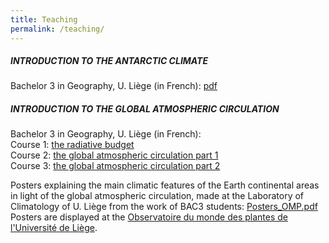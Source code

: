 ```yaml
---
title: Teaching
permalink: /teaching/
---
```

##### INTRODUCTION TO THE ANTARCTIC CLIMATE
Bachelor 3 in Geography, U. Liège (in French): [pdf](https://drive.google.com/open?id=1Hk7gI7fVb4qMm6KqnpRakgwWuefBPaot)

##### INTRODUCTION TO THE GLOBAL ATMOSPHERIC  CIRCULATION
Bachelor 3 in Geography, U. Liège (in French):  
Course 1: [the radiative budget](https://drive.google.com/open?id=1fZaeVo6wIUQEXneKmX8JiZeiRdWuyK8j)  
Course 2: [the global atmospheric circulation part 1](https://drive.google.com/open?id=1x4oJQRGQ7mpD2tOCZhkp6LBK_rpvb05-)  
Course 3: [the global atmospheric circulation part 2](https://drive.google.com/open?id=1xhQmYiWe9kSwNyNMtUXLU91yKqjcOI6U)  

Posters explaining the main climatic features of the Earth continental areas in light of the global atmospheric circulation, made at the Laboratory of Climatology of U. Liège from the work of BAC3 students: [Posters_OMP.pdf](https://drive.google.com/open?id=1m6Th03oatORIJi0L0ISuUHOXWueoZPEQ)  
Posters are displayed at the [Observatoire du monde des plantes de l'Université de Liège](http://www.espacesbotaniques.ulg.ac.be/nos-sites/observatoire-du-monde-des-plantes/).